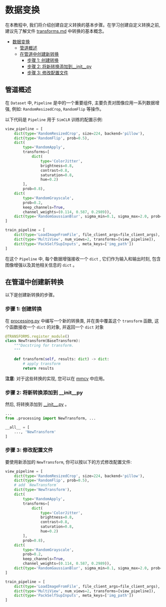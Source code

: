 # 数据变换

在本教程中, 我们将介绍创建自定义转换的基本步骤。在学习创建自定义转换之前, 建议先了解文件 [transforms.md](transforms.md) 中转换的基本概念。

- [数据变换](#数据变换)
  - [管道概述](#管道概述)
  - [在管道中创建新转换](#在管道中创建新转换)
    - [步骤 1: 创建转换](#步骤-1:-创建转换)
    - [步骤 2: 将新转换添加到\_\_init\_\_py](#步骤-2:-将新转换添加到\_\_init\_\_py)
    - [步骤 3: 修改配置文件](#步骤-3:-修改配置文件)

## 管道概述

在 `Dataset` 中, `Pipeline` 是中的一个重要组件, 主要负责对图像应用一系列数据增强, 例如: `RandomResizedCrop`, `RandomFlip` 等操作。

以下代码是 `Pipeline` 用于 `SimCLR` 训练的配置示例:

```python
view_pipeline = [
    dict(type='RandomResizedCrop', size=224, backend='pillow'),
    dict(type='RandomFlip', prob=0.5),
    dict(
        type='RandomApply',
        transforms=[
            dict(
                type='ColorJitter',
                brightness=0.8,
                contrast=0.8,
                saturation=0.8,
                hue=0.2)
        ],
        prob=0.8),
    dict(
        type='RandomGrayscale',
        prob=0.2,
        keep_channels=True,
        channel_weights=(0.114, 0.587, 0.2989)),
    dict(type='RandomGaussianBlur', sigma_min=0.1, sigma_max=2.0, prob=0.5),
]

train_pipeline = [
    dict(type='LoadImageFromFile', file_client_args=file_client_args),
    dict(type='MultiView', num_views=2, transforms=[view_pipeline]),
    dict(type='PackSelfSupInputs', meta_keys=['img_path'])
]
```

在这个 `Pipeline` 中, 每个数据增强接收一个 `dict` , 它们作为输入和输出时刻, 包含图像增强以及其他相关信息的 `dict` 。

## 在管道中创建新转换

以下是创建新转换的步骤。

### 步骤 1: 创建转换

在 [processing.py](https://github.com/open-mmlab/mmselfsup/tree/dev-1.x/mmselfsup/datasets/transforms/processing.py) 中编写一个新的转换类, 并在类中覆盖这个 `transform` 函数, 这个函数接收一个 `dict` 的对象, 并返回一个 `dict` 对象

```python
@TRANSFORMS.register_module()
class NewTransform(BaseTransform):
    """Docstring for transform.
    """

    def transform(self, results: dict) -> dict:
        # apply transform
        return results
```

**注意**: 对于这些转换的实现, 您可以在 [mmcv](https://github.com/open-mmlab/mmcv/tree/dev-2.x/mmcv/image) 中应用。

### 步骤 2: 将新转换添加到 \_\_init\_\_py

然后, 将转换添加到 [\_\_init\_\_.py](https://github.com/open-mmlab/mmselfsup/blob/1.x/mmselfsup/datasets/transforms/__init__.py) 。

```python
...
from .processing import NewTransform, ...

__all__ = [
    ..., 'NewTransform'
]
```

### 步骤 3: 修改配置文件

要使用新添加的 `NewTransform`, 你可以按以下的方式修改配置文件:

```python
view_pipeline = [
    dict(type='RandomResizedCrop', size=224, backend='pillow'),
    dict(type='RandomFlip', prob=0.5),
    # add `NewTransform`
    dict(type='NewTransform'),
    dict(
        type='RandomApply',
        transforms=[
            dict(
                type='ColorJitter',
                brightness=0.8,
                contrast=0.8,
                saturation=0.8,
                hue=0.2)
        ],
        prob=0.8),
    dict(
        type='RandomGrayscale',
        prob=0.2,
        keep_channels=True,
        channel_weights=(0.114, 0.587, 0.2989)),
    dict(type='RandomGaussianBlur', sigma_min=0.1, sigma_max=2.0, prob=0.5),
]

train_pipeline = [
    dict(type='LoadImageFromFile', file_client_args=file_client_args),
    dict(type='MultiView', num_views=2, transforms=[view_pipeline]),
    dict(type='PackSelfSupInputs', meta_keys=['img_path'])
]
```

